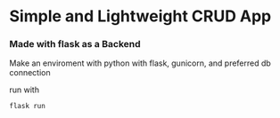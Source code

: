# Simple and Lightweight CRUD App

### Made with flask as a Backend

Make an enviroment with python with flask, gunicorn, and preferred db connection

run with

```
flask run
```